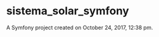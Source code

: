 sistema_solar_symfony
=====================

A Symfony project created on October 24, 2017, 12:38 pm.
